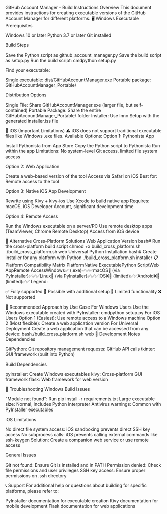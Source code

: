 GitHub Account Manager - Build Instructions
Overview
This document provides instructions for creating executable versions of the GitHub Account Manager for different platforms.
🖥️ Windows Executable
Prerequisites

Windows 10 or later
Python 3.7 or later
Git installed

Build Steps

Save the Python script as github_account_manager.py
Save the build script as setup.py
Run the build script:
cmdpython setup.py

Find your executable:

Single executable: dist/GitHubAccountManager.exe
Portable package: GitHubAccountManager_Portable/



Distribution Options

Single File: Share GitHubAccountManager.exe (larger file, but self-contained)
Portable Package: Share the entire GitHubAccountManager_Portable/ folder
Installer: Use Inno Setup with the generated installer.iss file

📱 iOS (Important Limitations)
⚠️ iOS does not support traditional executable files like Windows .exe files.
Available Options:
Option 1: Pythonista App

Install Pythonista from App Store
Copy the Python script to Pythonista
Run within the app
Limitations: No system-level Git access, limited file system access

Option 2: Web Application

Create a web-based version of the tool
Access via Safari on iOS
Best for: Remote access to the tool

Option 3: Native iOS App Development

Rewrite using Kivy + kivy-ios
Use Xcode to build native app
Requires: macOS, iOS Developer Account, significant development time

Option 4: Remote Access

Run the Windows executable on a server/PC
Use remote desktop apps (TeamViewer, Chrome Remote Desktop)
Access from iOS device

🔧 Alternative Cross-Platform Solutions
Web Application Version
bash# Run the cross-platform build script
chmod +x build_cross_platform.sh
./build_cross_platform.sh web
Universal Python Installation
bash# Create installer for any platform with Python
./build_cross_platform.sh installer
📋 Platform Compatibility Matrix
PlatformNative ExecutablePython ScriptWeb AppRemote AccessWindows✅ (.exe)✅✅✅macOS🔄 (via PyInstaller)✅✅✅Linux🔄 (via PyInstaller)✅✅✅iOS❌🔶 (limited)✅✅Android❌🔶 (limited)✅✅
Legend:

✅ Fully supported
🔄 Possible with additional setup
🔶 Limited functionality
❌ Not supported

🚀 Recommended Approach by Use Case
For Windows Users
Use the Windows executable created with PyInstaller:
cmdpython setup.py
For iOS Users
Option 1 (Easiest): Use remote access to a Windows machine
Option 2 (Most flexible): Create a web application version
For Universal Deployment
Create a web application that can be accessed from any device:
bash./build_cross_platform.sh web
🔧 Development Notes
Dependencies

GitPython: Git repository management
requests: GitHub API calls
tkinter: GUI framework (built into Python)

Build Dependencies

pyinstaller: Create Windows executables
kivy: Cross-platform GUI framework
flask: Web framework for web version

📝 Troubleshooting
Windows Build Issues

"Module not found": Run pip install -r requirements.txt
Large executable size: Normal, includes Python interpreter
Antivirus warnings: Common with PyInstaller executables

iOS Limitations

No direct file system access: iOS sandboxing prevents direct SSH key access
No subprocess calls: iOS prevents calling external commands like ssh-keygen
Solution: Create a companion web service or use remote access

General Issues

Git not found: Ensure Git is installed and in PATH
Permission denied: Check file permissions and user privileges
SSH key access: Ensure proper permissions on .ssh directory

📞 Support
For additional help or questions about building for specific platforms, please refer to:

PyInstaller documentation for executable creation
Kivy documentation for mobile development
Flask documentation for web applications